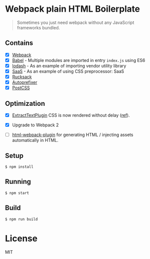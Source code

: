 
# Webpack plain HTML Boilerplate
> Sometimes you just need webpack without any JavaScript frameworks bundled.

## Contains

- [x] [Webpack](https://webpack.github.io)
- [x] [Babel](https://babeljs.io/) - Multiple modules are imported in entry `index.js` using ES6
- [x] [lodash](https://github.com/lodash/lodash) - As an example of importing vendor utility library
- [x] [SaaS](https://github.com/jtangelder/sass-loader) - As an example of using CSS preprocessor: SaaS
- [x] [Rucksack](http://simplaio.github.io/rucksack/docs)
- [x] [Autoprefixer](https://github.com/postcss/autoprefixer)
- [x] [PostCSS](https://github.com/postcss/postcss)

## Optimization
- [x] [ExtractTextPlugin](https://github.com/webpack/extract-text-webpack-plugin) CSS is now rendered without delay ([ref](https://github.com/webpack/webpack/issues/1427)).
- [x] Upgrade to Webpack 2
- [ ] [html-webpack-plugin](https://github.com/ampedandwired/html-webpack-plugin) for generating HTML / injecting assets automatically in HTML.


## Setup

```
$ npm install
```

## Running

```
$ npm start
```

## Build

```
$ npm run build
```

# License

MIT
